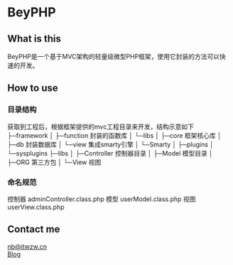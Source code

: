 BeyPHP
===================================

What is this
-----------------------------------  
  BeyPHP是一个基于MVC架构的轻量级微型PHP框架，使用它封装的方法可以快速的开发。


How to use
----------------------------------- 
### 目录结构
  获取到工程后，根据框架提供的mvc工程目录来开发，结构示意如下
  ├─framework
  │  ├─function    封装的函数库
  │  └─libs
  │      ├─core    框架核心库
  │      ├─db      封装数据库
  │      └─view    集成smarty引擎
  │          └─Smarty
  │              ├─plugins
  │              └─sysplugins
  ├─libs
  │  ├─Controller  控制器目录
  │  ├─Model       模型目录
  │  ├─ORG         第三方包
  │  └─View        视图

### 命名规范
   控制器 adminController.class.php
   模型   userModel.class.php
   视图   userView.class.php



Contact me
----------------------------------- 
 nb@itwzw.cn<br /> 
[Blog](http://www.itwzw.cn)<br /> 
